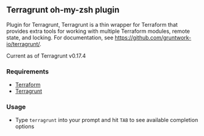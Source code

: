 ## Terragrunt oh-my-zsh plugin

Plugin for Terragrunt, Terragrunt is a thin wrapper for Terraform that provides extra tools for working with multiple
   Terraform modules, remote state, and locking. For documentation, see https://github.com/gruntwork-io/terragrunt/.

Current as of Terragrunt v0.17.4

### Requirements

 * [Terraform](https://terraform.io/)
 * [Terragrunt](https://github.com/gruntwork-io/terragrunt/)

### Usage

 * Type `terragrunt` into your prompt and hit `TAB` to see available completion options

